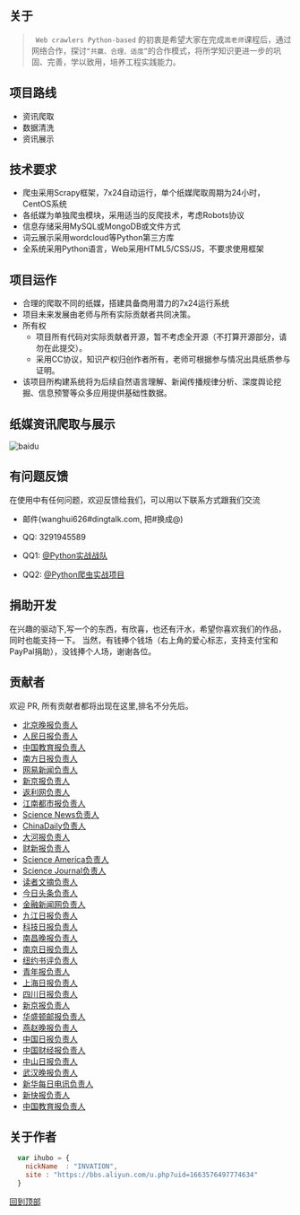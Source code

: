 ## 关于

 > ` Web crawlers Python-based` 的初衷是希望大家在完成`嵩老师`课程后，通过网络合作，探讨`“共赢、合理、适度”`的合作模式，将所学知识更进一步的巩固、完善，学以致用，培养工程实践能力。 

## 项目路线

* 资讯爬取
* 数据清洗
* 资讯展示
 
 
## 技术要求
* 爬虫采用Scrapy框架，7x24自动运行，单个纸媒爬取周期为24小时，CentOS系统
* 各纸媒为单独爬虫模块，采用适当的反爬技术，考虑Robots协议
* 信息存储采用MySQL或MongoDB或文件方式
* 词云展示采用wordcloud等Python第三方库
* 全系统采用Python语言，Web采用HTML5/CSS/JS，不要求使用框架

## 项目运作
* 合理的爬取不同的纸媒，搭建具备商用潜力的7x24运行系统
* 项目未来发展由老师与所有实际贡献者共同决策。
* 所有权
    * 项目所有代码对实际贡献者开源，暂不考虑全开源（不打算开源部分，请勿在此提交）。
    * 采用CC协议，知识产权归创作者所有，老师可根据参与情况出具纸质参与证明。 
* 该项目所构建系统将为后续自然语言理解、新闻传播规律分析、深度舆论挖掘、信息预警等众多应用提供基础性数据。

## 纸媒资讯爬取与展示
![baidu](http://images2015.cnblogs.com/blog/944576/201707/944576-20170725191629123-1679268970.png "纸媒资讯爬取与展示")

## 有问题反馈
在使用中有任何问题，欢迎反馈给我们，可以用以下联系方式跟我们交流

* 邮件(wanghui626#dingtalk.com, 把#换成@)
* QQ: 3291945589

* QQ1: [@Python实战战队](https://jq.qq.com/?_wv=1027&k=4CQBupK)
* QQ2: [@Python爬虫实战项目](https://jq.qq.com/?_wv=1027&k=4CQC1A6)


## 捐助开发
在兴趣的驱动下,写一个的东西，有欣喜，也还有汗水，希望你喜欢我们的作品，同时也能支持一下。
当然，有钱捧个钱场（右上角的爱心标志，支持支付宝和PayPal捐助），没钱捧个人场，谢谢各位。

## 贡献者

欢迎 PR, 所有贡献者都将出现在这里,排名不分先后。

* [北京晚报负责人](http://null.com/)
* [人民日报负责人](http://null.com/)
* [中国教育报负责人](http://null.com/)
* [南方日报负责人](http://null.com/)
* [网易新闻负责人](http://null.com/)
* [新京报负责人](http://null.com/)
* [返利网负责人](http://null.com/)
* [江南都市报负责人](http://null.com/)
* [Science News负责人](http://null.com/)
* [ChinaDaily负责人](http://null.com/)
* [大河报负责人](https://github.com/vonhehe)
* [财新报负责人](http://null.com/)
* [Science America负责人](http://null.com/)
* [Science Journal负责人](http://null.com/)
* [读者文摘负责人](http://null.com/)
* [今日头条负责人](http://null.com/)
* [金融新闻网负责人](http://null.com/)
* [九江日报负责人](http://null.com/)
* [科技日报负责人](http://null.com/)
* [南昌晚报负责人](http://null.com/)
* [南京日报负责人](http://null.com/)
* [纽约书评负责人](http://null.com/)
* [青年报负责人](http://null.com/)
* [上海日报负责人](http://null.com/)
* [四川日报负责人](http://null.com/)
* [新京报负责人](http://null.com/)
* [华盛顿邮报负责人](http://null.com/)
* [燕赵晚报负责人](https://github.com/caomingpei)
* [中国日报负责人](http://null.com/)
* [中国财经报负责人](https://github.com/soweet)
* [中山日报负责人](http://null.com/)
* [武汉晚报负责人](http://null.com/)
* [新华每日电讯负责人](http://null.com/)
* [新快报负责人](http://null.com/)
* [中国教育报负责人](http://null.com/)



## 关于作者

```javascript
  var ihubo = {
    nickName  : "INVATION",
    site : "https://bbs.aliyun.com/u.php?uid=1663576497774634"
  }
```
[回到顶部](#readme)
